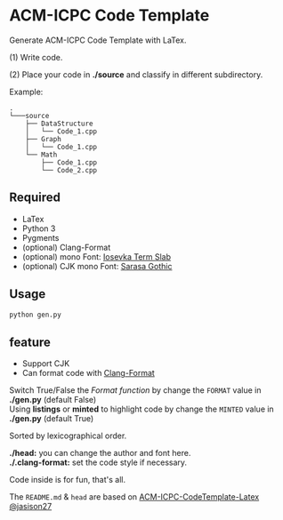 ACM-ICPC Code Template
==============================
Generate ACM-ICPC Code Template with LaTex.

(1) Write code.

(2) Place your code in **./source** and classify in different subdirectory.

Example:
```
.
└───source
    ├── DataStructure
    │   └── Code_1.cpp
    ├── Graph
    │   └── Code_1.cpp
    └── Math
        ├── Code_1.cpp
        └── Code_2.cpp
```
## Required
- LaTex
- Python 3
- Pygments
- (optional) Clang-Format
- (optional) mono Font: [Iosevka Term Slab](https://github.com/be5invis/Iosevka)
- (optional) CJK mono Font: [Sarasa Gothic](https://github.com/be5invis/Sarasa-Gothic)
## Usage
``` python
python gen.py
```
## feature
- Support CJK
- Can format code with [Clang-Format](http://clang.llvm.org/docs/ClangFormat.html)

Switch True/False the *Format function* by change the `FORMAT` value in **./gen.py** (default False)</br>
Using **listings** or **minted** to highlight code by change the `MINTED` value in **./gen.py** (default True)

Sorted by lexicographical order.

**./head:** you can change the author and font here.</br>
**./.clang-format:** set the code style if necessary.</br>

Code inside is for fun, that's all.

The `README.md` & `head` are based on [ACM-ICPC-CodeTemplate-Latex @jasison27](https://github.com/jasison27/ACM-ICPC-CodeTemplate-Latex)
